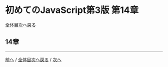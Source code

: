 # 初めてのJavaScript第3版 第14章
[全体目次へ戻る](index.md)

## 14章

***

[前へ](c13.md) /
[全体目次へ戻る](index.md) /
[次へ](c18.md)
